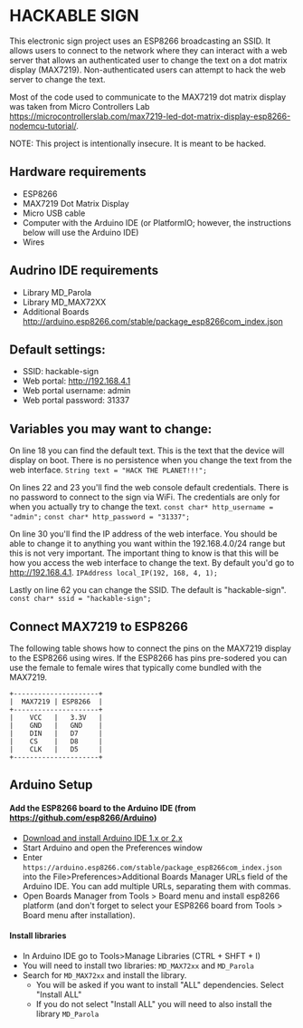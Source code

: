 # HACKABLE SIGN
This electronic sign project uses an ESP8266 broadcasting an SSID. It allows users to connect to the network where they can interact with a web server that allows an authenticated user to change the text on a dot matrix display (MAX7219). Non-authenticated users can attempt to hack the web server to change the text.

Most of the code used to communicate to the MAX7219 dot matrix display was taken from Micro Controllers Lab https://microcontrollerslab.com/max7219-led-dot-matrix-display-esp8266-nodemcu-tutorial/.

NOTE: This project is intentionally insecure. It is meant to be hacked. 

## Hardware requirements
- ESP8266 
- MAX7219 Dot Matrix Display
- Micro USB cable
- Computer with the Arduino IDE (or PlatformIO; however, the instructions below will use the Arduino IDE)
- Wires

## Audrino IDE requirements
- Library MD_Parola
- Library MD_MAX72XX
- Additional Boards http://arduino.esp8266.com/stable/package_esp8266com_index.json

## Default settings:
- SSID: hackable-sign
- Web portal: http://192.168.4.1
- Web portal username: admin
- Web portal password: 31337

## Variables you may want to change:
On line 18 you can find the default text. This is the text that the device will display on boot. There is no persistence when you change the text from the web interface. 
```String text = "HACK THE PLANET!!!";```

On lines 22 and 23 you'll find the web console default credentials. There is no password to connect to the sign via WiFi. The credentials are only for when you actually try to change the text. 
```const char* http_username = "admin";```
```const char* http_password = "31337";```

On line 30 you'll find the IP address of the web interface. You should be able to change it to anything you want within the 192.168.4.0/24 range but this is not very important. The important thing to know is that this will be how you access the web interface to change the text. By default you'd go to http://192.168.4.1. 
```IPAddress local_IP(192, 168, 4, 1);```

Lastly on line 62 you can change the SSID. The default is "hackable-sign".
```const char* ssid = "hackable-sign";```

## Connect MAX7219 to ESP8266
The following table shows how to connect the pins on the MAX7219 display to the ESP8266 using wires. If the ESP8266 has pins pre-sodered you can use the female to female wires that typically come bundled with the MAX7219. 
```
+---------------------+
|  MAX7219 | ESP8266  |
+---------------------+
|    VCC   |   3.3V   |
|    GND   |   GND    |
|    DIN   |   D7     |
|    CS    |   D8     |
|    CLK   |   D5     |
+---------------------+
```

## Arduino Setup
#### Add the ESP8266 board to the Arduino IDE (from https://github.com/esp8266/Arduino)
- [Download and install Arduino IDE 1.x or 2.x](https://www.arduino.cc/en/software)
- Start Arduino and open the Preferences window 
- Enter ```https://arduino.esp8266.com/stable/package_esp8266com_index.json``` into the File>Preferences>Additional Boards Manager URLs field of the Arduino IDE. You can add multiple URLs, separating them with commas.
- Open Boards Manager from Tools > Board menu and install esp8266 platform (and don't forget to select your ESP8266 board from Tools > Board menu after installation).

#### Install libraries
- In Arduino IDE go to Tools>Manage Libraries (CTRL + SHFT + I)
- You will need to install two libraries: ```MD_MAX72xx``` and ```MD_Parola``` 
- Search for ```MD_MAX72xx``` and install the library. 
	- You will be asked if you want to install "ALL" dependencies. Select "Install ALL"
	- If you do not select "Install ALL" you will need to also install the library ```MD_Parola``` 

